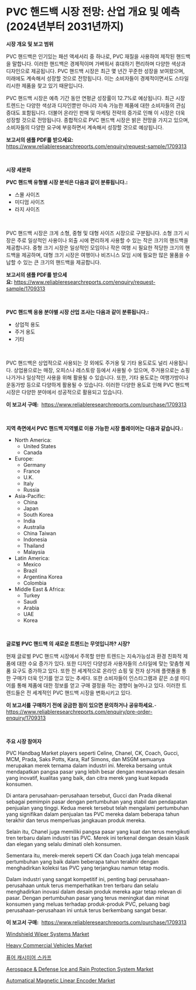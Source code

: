 <p><h1>PVC 핸드백 시장 전망: 산업 개요 및 예측 (2024년부터 2031년까지)</h1></p><p><strong>시장 개요 및 보고 범위</strong></p>
<p><p>PVC 핸드백은 인기있는 패션 액세서리 중 하나로, PVC 재질을 사용하여 제작된 핸드백을 말합니다. 이러한 핸드백은 경제적이며 가벼워서 휴대하기 편리하며 다양한 색상과 디자인으로 제공됩니다. PVC 핸드백 시장은 최근 몇 년간 꾸준한 성장을 보여왔으며, 미래에도 계속해서 성장할 것으로 전망됩니다. 이는 소비자들이 경제적이면서도 스타일리시한 제품을 찾고 있기 때문입니다.</p><p>PVC 핸드백 시장은 예측 기간 동안 연평균 성장률이 12.7%로 예상됩니다. 최근 시장 트렌드는 다양한 색상과 디자인뿐만 아니라 지속 가능한 제품에 대한 소비자들의 관심 증대도 포함됩니다. 더불어 온라인 판매 및 마케팅 전략의 증가로 인해 이 시장은 더욱 성장할 것으로 전망됩니다. 종합적으로 PVC 핸드백 시장은 밝은 전망을 가지고 있으며, 소비자들의 다양한 요구에 부응하면서 계속해서 성장할 것으로 예상됩니다.</p></p>
<p><strong>보고서의 샘플 PDF를 받으세요:</strong> <a href="https://www.reliableresearchreports.com/enquiry/request-sample/1709313">https://www.reliableresearchreports.com/enquiry/request-sample/1709313</a></p>
<p>&nbsp;</p>
<p><strong>시장 세분화</strong></p>
<p><strong>PVC 핸드백 유형별 시장 분석은 다음과 같이 분류됩니다.:</strong></p>
<p><ul><li>스몰 사이즈</li><li>미디엄 사이즈</li><li>라지 사이즈</li></ul></p>
<p>&nbsp;</p>
<p><p>PVC 핸드백 시장은 크게 소형, 중형 및 대형 사이즈 시장으로 구분됩니다. 소형 크기 시장은 주로 일상적인 사용이나 외출 시에 편리하게 사용할 수 있는 작은 크기의 핸드백을 제공합니다. 중형 크기 시장은 일상적인 모임이나 작은 여행 시 필요한 적당한 크기의 핸드백을 제공하며, 대형 크기 시장은 여행이나 비즈니스 모임 시에 필요한 많은 물품을 수납할 수 있는 큰 크기의 핸드백을 제공합니다.</p></p>
<p><strong>보고서의 샘플 PDF를 받으세요:</strong>&nbsp;<a href="https://www.reliableresearchreports.com/enquiry/request-sample/1709313">https://www.reliableresearchreports.com/enquiry/request-sample/1709313</a></p>
<p>&nbsp;</p>
<p><strong> PVC 핸드백 응용 분야별 시장 산업 조사는 다음과 같이 분류됩니다.:</strong></p>
<p><ul><li>상업적 용도</li><li>주거 용도</li><li>기타</li></ul></p>
<p>&nbsp;</p>
<p><p>PVC 핸드백은 상업적으로 사용되는 것 외에도 주거용 및 기타 용도로도 널리 사용됩니다. 상업용으로는 매장, 오피스나 레스토랑 등에서 사용될 수 있으며, 주거용으로는 쇼핑 나가거나 일상적인 사용을 위해 활용될 수 있습니다. 또한, 기타 용도로는 여행가방이나 운동가방 등으로 다양하게 활용될 수 있습니다. 이러한 다양한 용도로 인해 PVC 핸드백 시장은 다양한 분야에서 성공적으로 활용되고 있습니다.</p></p>
<p><strong>이 보고서 구매:</strong>&nbsp; <a href="https://www.reliableresearchreports.com/purchase/1709313">https://www.reliableresearchreports.com/purchase/1709313</a></p>
<p>&nbsp;</p>
<p><strong>지역 측면에서 PVC 핸드백 지역별로 이용 가능한 시장 플레이어는 다음과 같습니다.:</strong></p>
<p><ul>
    <li>
        North America:
        <ul>
            <li>United States</li>
            <li>Canada</li>
        </ul>
    </li>
    <li>
        Europe:
        <ul>
            <li>Germany</li>
            <li>France</li>
            <li>U.K.</li>
            <li>Italy</li>
            <li>Russia</li>
        </ul>
    </li>
    <li>
        Asia-Pacific:
        <ul>
            <li>China</li>
            <li>Japan</li>
            <li>South Korea</li>
            <li>India</li>
            <li>Australia</li>
            <li>China Taiwan</li>
            <li>Indonesia</li>
            <li>Thailand</li>
            <li>Malaysia</li>
        </ul>
    </li>
    <li>
        Latin America:
        <ul>
            <li>Mexico</li>
            <li>Brazil</li>
            <li>Argentina Korea</li>
            <li>Colombia</li>
        </ul>
    </li>
    <li>
        Middle East & Africa:
        <ul>
            <li>Turkey</li>
            <li>Saudi</li>
            <li>Arabia</li>
            <li>UAE</li>
            <li>Korea</li>
        </ul>
    </li>
    </ul></p>
<p>&nbsp;</p>
<p><strong>글로벌 PVC 핸드백 의 새로운 트렌드는 무엇입니까? 시장?</strong></p>
<p><p>현재 글로벌 PVC 핸드백 시장에서 주목할 만한 트렌드는 지속가능성과 환경 친화적 제품에 대한 수요 증가가 있다. 또한 디자인 다양성과 사용자들의 스타일에 맞는 맞춤형 제품 요구도 증가하고 있다. 또한 전 세계적으로 온라인 쇼핑 및 전자 상거래 플랫폼을 통한 구매가 더욱 인기를 얻고 있는 추세다. 또한 소비자들이 인스타그램과 같은 소셜 미디어를 통해 제품에 대한 정보를 얻고 구매 결정을 하는 경향이 늘어나고 있다. 이러한 트렌드들은 전 세계적인 PVC 핸드백 시장을 변화시키고 있다.</p></p>
<p><strong>이 보고서를 구매하기 전에 궁금한 점이 있으면 문의하거나 공유하세요.</strong>- <a href="https://www.reliableresearchreports.com/enquiry/pre-order-enquiry/1709313">https://www.reliableresearchreports.com/enquiry/pre-order-enquiry/1709313</a></p>
<p>&nbsp;</p>
<p><strong>주요 시장 참여자</strong></p>
<p><p>PVC Handbag Market players seperti Celine, Chanel, CK, Coach, Gucci, MCM, Prada, Saks Potts, Kara, Raf Simons, dan MSGM semuanya merupakan merek ternama dalam industri ini. Mereka bersaing untuk mendapatkan pangsa pasar yang lebih besar dengan menawarkan desain yang inovatif, kualitas yang baik, dan citra merek yang kuat kepada konsumen.</p><p>Di antara perusahaan-perusahaan tersebut, Gucci dan Prada dikenal sebagai pemimpin pasar dengan pertumbuhan yang stabil dan pendapatan penjualan yang tinggi. Kedua merek tersebut telah mengalami pertumbuhan yang signifikan dalam penjualan tas PVC mereka dalam beberapa tahun terakhir dan terus memperluas jangkauan produk mereka.</p><p>Selain itu, Chanel juga memiliki pangsa pasar yang kuat dan terus mengikuti tren terbaru dalam industri tas PVC. Merek ini terkenal dengan desain klasik dan elegan yang selalu diminati oleh konsumen.</p><p>Sementara itu, merek-merek seperti CK dan Coach juga telah mencapai pertumbuhan yang baik dalam beberapa tahun terakhir dengan menghadirkan koleksi tas PVC yang terjangkau namun tetap modis.</p><p>Dalam industri yang sangat kompetitif ini, penting bagi perusahaan-perusahaan untuk terus memperhatikan tren terbaru dan selalu menghadirkan inovasi dalam desain produk mereka agar tetap relevan di pasar. Dengan pertumbuhan pasar yang terus meningkat dan minat konsumen yang meluas terhadap produk-produk PVC, peluang bagi perusahaan-perusahaan ini untuk terus berkembang sangat besar.</p></p>
<p><strong>이 보고서 구매:</strong>&nbsp;&nbsp;<a href="https://www.reliableresearchreports.com/purchase/1709313">https://www.reliableresearchreports.com/purchase/1709313</a></p>
<p><p><a href="https://scarlet-rocket-c63.notion.site/Windshield-Wiper-Systems-Market-Analysis-and-Market-Size-Global-Industry-Overview-Market-Segmentat-ea7b94b96ede4e718e5c0665245ca294">Windshield Wiper Systems Market</a></p><p><a href="https://github.com/lylyparadise/Market-Research-Report-List-2/blob/main/heavy-commercial-vehicles-market.md">Heavy Commercial Vehicles Market</a></p><p><a href="https://github.com/vsap75a286l/Market-Research-Report-List-1/blob/main/2791360187585.md">퓨어 캐시미어 스카프</a></p><p><a href="https://fearless-okapi-6c8.notion.site/Aerospace-Defense-Ice-and-Rain-Protection-System-Market-Size-and-Growth-Market-Segmentation-Regi-f2c6a78971c1496cbf2f925e5ce35f48">Aerospace & Defense Ice and Rain Protection System Market</a></p><p><a href="https://view.publitas.com/reportprime-1/automatical-magnetic-linear-encoder-market-size-market-share-and-global-market-analysis-report-2024-2031/">Automatical Magnetic Linear Encoder Market</a></p></p>
